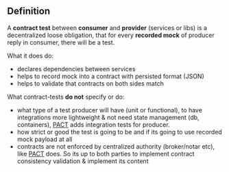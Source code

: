 ## Definition
A **contract test** between **consumer** and **provider** (services or libs) is a decentralized loose obligation,
that for every **recorded mock** of producer reply in consumer, there will be a test.

What it does do:
- declares dependencies between services
- helps to record mock into a contract with persisted format (JSON)
- helps to validate that contracts on both sides match

What contract-tests **do not** specify or do:
- what type of a test producer will have (unit or functional), to have integrations more lightweight & not need state management (db, containers), [PACT](https://docs.pact.io/) adds integration tests for producer.
- how strict or good the test is going to be and if its going to use recorded mock payload at all
- contracts are not enforced by centralized authority (broker/notar etc), like [PACT](https://docs.pact.io/) does. So its up to both parties to implement contract consistency validation & implement its content
